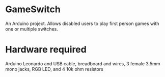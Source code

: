 # GameSwitch
An Arduino project. Allows disabled users to play first person games with one or multiple switches.

# Hardware required
Arduino Leonardo and USB cable, breadboard and wires, 3 female 3.5mm mono jacks, RGB LED, and 4 10k ohm resistors
